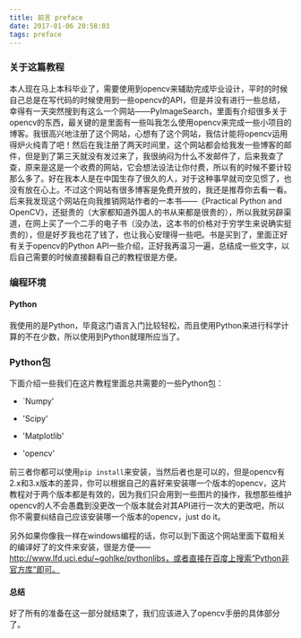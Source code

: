 ```yaml
---
title: 前言 preface
date: 2017-01-06 20:58:03
tags: preface 
---
```

### 关于这篇教程

本人现在马上本科毕业了，需要使用到opencv来辅助完成毕业设计，平时的时候自己总是在写代码的时候使用到一些opencv的API，但是并没有进行一些总结，幸得有一天突然搜到有这么一个网站——PyImageSearch，里面有介绍很多关于opencv的东西，最关键的是里面有一些叫我怎么使用opencv来完成一些小项目的博客。我很高兴地注册了这个网站，心想有了这个网站，我估计能将opencv运用得炉火纯青了吧！然后在我注册了两天时间里，这个网站都会给我发一些博客的邮件，但是到了第三天就没有发过来了，我很纳闷为什么不发邮件了，后来我查了查，原来是这是一个收费的网站，它会想法设法让你付费，所以有的时候不要计较那么多了。好在我本人是在中国生存了很久的人，对于这种事早就司空见惯了，也没有放在心上。不过这个网站有很多博客是免费开放的，我还是推荐你去看一看。后来我发现这个网站在向我推销网站作者的一本书——《Practical Python and OpenCV》，还挺贵的（大家都知道外国人的书从来都是很贵的），所以我就另辟渠道，在网上买了一个二手的电子书（没办法，这本书的价格对于穷学生来说确实挺贵的），但是好歹我也花了钱了，也让我心安理得一些吧。书是买到了，里面正好有关于opencv的Python API一些介绍，正好我再温习一遍，总结成一些文字，以后自己需要的时候直接翻看自己的教程很是方便。

### 编程环境

#### Python

我使用的是Python，毕竟这门语言入门比较轻松，而且使用Python来进行科学计算的不在少数，所以使用到Python就理所应当了。

### Python包

下面介绍一些我们在这片教程里面总共需要的一些Python包：

+ `Numpy'

+ 'Scipy'

+ 'Matplotlib'

+ 'opencv'

前三者你都可以使用`pip install`来安装，当然后者也是可以的，但是opencv有2.x和3.x版本的差异，你可以根据自己的喜好来安装哪一个版本的opencv，这片教程对于两个版本都是有效的，因为我们只会用到一些图片的操作，我想那些维护opencv的人不会愚蠢到没更改一个版本就会对其API进行一次大的更改吧，所以你不需要纠结自己应该安装哪一个版本的opencv，just do it。

另外如果你像我一样在windows编程的话，你可以到下面这个网站里面下载相关的编译好了的文件来安装，很是方便——http://www.lfd.uci.edu/~gohlke/pythonlibs，或者直接在百度上搜索“Python非官方库”即可。

#### 总结

好了所有的准备在这一部分就结束了，我们应该进入了opencv手册的具体部分了。